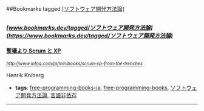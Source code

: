 ##Bookmarks tagged [[ソフトウェア開発方法論]](https://www.bookmarks.dev?q=[ソフトウェア開発方法論])

_<sup><sup>[www.bookmarks.dev/tagged/ソフトウェア開発方法論](https://www.bookmarks.dev/tagged/ソフトウェア開発方法論)</sup></sup>_
---
#### [塹壕より Scrum と  XP](http://www.infoq.com/jp/minibooks/scrum-xp-from-the-trenches)
_<sup>http://www.infoq.com/jp/minibooks/scrum-xp-from-the-trenches</sup>_

Henrik Kniberg
* **tags**: [free-programming-books-ja](../tagged/free-programming-books-ja.md), [free-programming-books](../tagged/free-programming-books.md), [ソフトウェア開発方法論](../tagged/ソフトウェア開発方法論.md), [言語非依存](../tagged/言語非依存.md)
---
